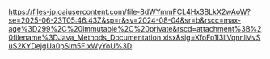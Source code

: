 https://files-jp.oaiusercontent.com/file-8dWYmmFCL4Hx3BLkX2wAoW?se=2025-06-23T05:46:43Z&sp=r&sv=2024-08-04&sr=b&rscc=max-age%3D299%2C%20immutable%2C%20private&rscd=attachment%3B%20filename%3DJava_Methods_Documentation.xlsx&sig=XfoFo1I3llVqnnlMvSuS2KYDejgUa0pSim5FIxWyYoU%3D
